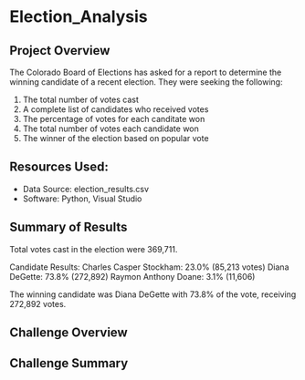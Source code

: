 # Election_Analysis

## Project Overview
The Colorado Board of Elections has asked for a report to determine the winning candidate of a recent election. They were seeking the following:
 1. The total number of votes cast
 2. A complete list of candidates who received votes
 3. The percentage of votes for each canditate won
 4. The total number of votes each candidate won
 5. The winner of the election based on popular vote

## Resources Used:
- Data Source: election_results.csv
- Software: Python, Visual Studio

## Summary of Results
Total votes cast in the election were 369,711.

Candidate Results:
Charles Casper Stockham: 23.0% (85,213 votes)
Diana DeGette: 73.8% (272,892)
Raymon Anthony Doane: 3.1% (11,606)

The winning candidate was Diana DeGette with 73.8% of the vote, receiving 272,892 votes.

## Challenge Overview

## Challenge Summary




